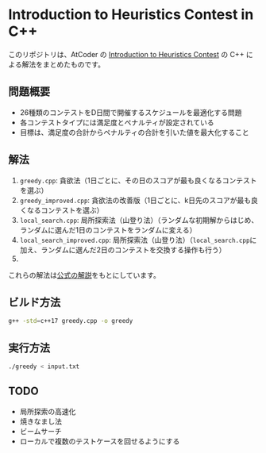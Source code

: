 # Introduction to Heuristics Contest in C++

このリポジトリは、AtCoder の [Introduction to Heuristics Contest](https://atcoder.jp/contests/intro-heuristics) の C++ による解法をまとめたものです。

## 問題概要

- 26種類のコンテストをD日間で開催するスケジュールを最適化する問題
- 各コンテストタイプには満足度とペナルティが設定されている
- 目標は、満足度の合計からペナルティの合計を引いた値を最大化すること

## 解法

1. `greedy.cpp`: 貪欲法（1日ごとに、その日のスコアが最も良くなるコンテストを選ぶ）
2. `greedy_improved.cpp`: 貪欲法の改善版（1日ごとに、k日先のスコアが最も良くなるコンテストを選ぶ）
3. `local_search.cpp`: 局所探索法（山登り法）（ランダムな初期解からはじめ、ランダムに選んだ1日のコンテストをランダムに変える）
4. `local_search_improved.cpp`: 局所探索法（山登り法）（`local_search.cpp`に加え、ランダムに選んだ2日のコンテストを交換する操作も行う）
5. 

これらの解法は[公式の解説](https://img.atcoder.jp/intro-heuristics/editorial.pdf)をもとにしています。

## ビルド方法

```bash
g++ -std=c++17 greedy.cpp -o greedy
```

## 実行方法

```bash
./greedy < input.txt
```

## TODO

- 局所探索の高速化
- 焼きなまし法
- ビームサーチ
- ローカルで複数のテストケースを回せるようにする